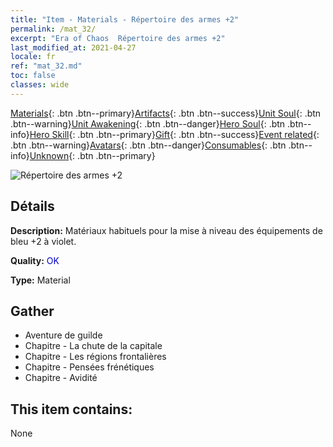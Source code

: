 ```yaml
---
title: "Item - Materials - Répertoire des armes +2"
permalink: /mat_32/
excerpt: "Era of Chaos  Répertoire des armes +2"
last_modified_at: 2021-04-27
locale: fr
ref: "mat_32.md"
toc: false
classes: wide
---
```

 [Materials](/ItemsFR/){: .btn .btn--primary}[Artifacts](/ItemsFR/Artifacts/){: .btn .btn--success}[Unit Soul](/ItemsFR/UnitSoul/){: .btn .btn--warning}[Unit Awakening](/ItemsFR/UnitAwakening/){: .btn .btn--danger}[Hero Soul](/ItemsFR/HeroSoul/){: .btn .btn--info}[Hero Skill](/ItemsFR/HeroSkill/){: .btn .btn--primary}[Gift](/ItemsFR/Gift/){: .btn .btn--success}[Event related](/ItemsFR/Events/){: .btn .btn--warning}[Avatars](/ItemsFR/Avatars/){: .btn .btn--danger}[Consumables](/ItemsFR/Consumables/){: .btn .btn--info}[Unknown](/ItemsFR/Unknown/){: .btn .btn--primary}

 ![Répertoire des armes +2](/images/t/i_cailiao_hexin1.png)

## Détails
 **Description:** Matériaux habituels pour la mise à niveau des équipements de bleu +2 à violet.

 **Quality:** <span style="color: #0000CD">OK</span>

 **Type:** Material

## Gather

*    Aventure de guilde 
*    Chapitre - La chute de la capitale 
*    Chapitre - Les régions frontalières 
*    Chapitre - Pensées frénétiques 
*    Chapitre - Avidité 

## This item contains:

  None

